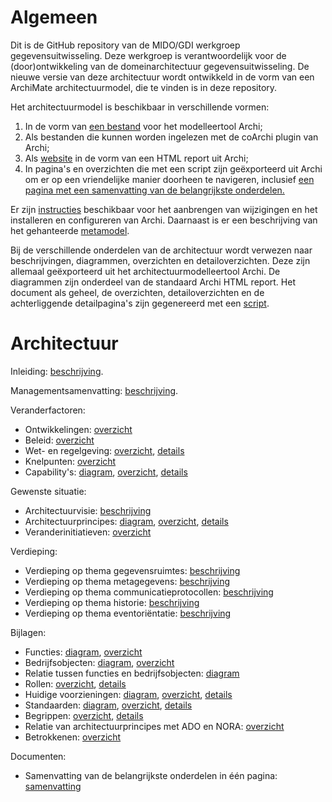 # Algemeen
Dit is de GitHub repository van de MIDO/GDI werkgroep gegevensuitwisseling. Deze werkgroep is verantwoordelijk voor de (door)ontwikkeling van de domeinarchitectuur gegevensuitwisseling. De nieuwe versie van deze architectuur wordt ontwikkeld in de vorm van een ArchiMate architectuurmodel, die te vinden is in deze repository.

Het architectuurmodel is beschikbaar in verschillende vormen:
1. In de vorm van <a href="gegevensuitwisseling.archimate">een bestand</a> voor het modelleertool Archi;
2. Als bestanden die kunnen worden ingelezen met de coArchi plugin van Archi;
3. Als <a href="https://minbzk.github.io/gdi-gegevensuitwisseling">website</a> in de vorm van een HTML report uit Archi;
4. In pagina's en overzichten die met een script zijn geëxporteerd uit Archi om er op een vriendelijke manier doorheen te navigeren, inclusief <a href="https://minbzk.github.io/gdi-gegevensuitwisseling/content/views/Domeinarchitectuur%20gegevensuitwisseling.html">een pagina met een samenvatting van de belangrijkste onderdelen.</a> 

Er zijn <a href="instructies.md">instructies</a> beschikbaar voor het aanbrengen van wijzigingen en het installeren en configureren van Archi. Daarnaast is er een beschrijving van het gehanteerde <a href="metamodel.md">metamodel</a>.

Bij de verschillende onderdelen van de architectuur wordt verwezen naar beschrijvingen, diagrammen, overzichten en detailoverzichten. Deze zijn allemaal geëxporteerd uit het architectuurmodelleertool Archi. De diagrammen zijn onderdeel van de standaard Archi HTML report. Het document als geheel, de overzichten, detailoverzichten en de achterliggende detailpagina's zijn gegenereerd met een <a href="scripts/export HTML.ajs">script</a>.

# Architectuur
Inleiding: <a href="https://minbzk.github.io/gdi-gegevensuitwisseling/content/elements/id-f763d8baeed7450a801180ca97a5e0bc.html">beschrijving</a>.

Managementsamenvatting: <a href="https://minbzk.github.io/gdi-gegevensuitwisseling/content/elements/id-5014e756442d4f4c8bb8f709bb046591.html">beschrijving</a>.

Veranderfactoren:
* Ontwikkelingen: <a href="https://minbzk.github.io/gdi-gegevensuitwisseling/content/views/ontwikkelingen.html">overzicht</a>
* Beleid: <a href="https://minbzk.github.io/gdi-gegevensuitwisseling/content/views/beleid.html">overzicht</a>
* Wet- en regelgeving: <a href="https://minbzk.github.io/gdi-gegevensuitwisseling/content/views/wetten.html">overzicht</a>, <a href="https://minbzk.github.io/gdi-gegevensuitwisseling/content/views/wettendetails.html">details</a> 
* Knelpunten: <a href="https://minbzk.github.io/gdi-gegevensuitwisseling/content/views/knelpunten.html">overzicht</a>
* Capability's: <a href="https://minbzk.github.io/gdi-gegevensuitwisseling/?view=id-c86dd5efc983469aa01d883e87689369">diagram</a>, <a href="https://minbzk.github.io/gdi-gegevensuitwisseling/content/views/capabilities.html">overzicht</a>, <a href="https://minbzk.github.io/gdi-gegevensuitwisseling/content/views/capabilitiesdetails.html">details</a>

Gewenste situatie:
* Architectuurvisie: <a href="https://minbzk.github.io/gdi-gegevensuitwisseling/content/elements/id-65626af39b714343abdc1b5e9d8bfb21.html">beschrijving</a>
* Architectuurprincipes: <a href="https://minbzk.github.io/gdi-gegevensuitwisseling/?view=id-4e701366fd844120b700c114068bc91e">diagram</a>, <a href="https://minbzk.github.io/gdi-gegevensuitwisseling/content/views/principes.html">overzicht</a>, <a href="https://minbzk.github.io/gdi-gegevensuitwisseling/content/views/principesdetails.html">details</a>
* Veranderinitiatieven: <a href="https://minbzk.github.io/gdi-gegevensuitwisseling/content/views/veranderinitiatieven.html">overzicht</a>

Verdieping:
* Verdieping op thema gegevensruimtes: <a href="https://minbzk.github.io/gdi-gegevensuitwisseling/content/elements/id-299bb657254f4aa3b7c2c356f6595dc8.html">beschrijving</a>
* Verdieping op thema metagegevens: <a href="https://minbzk.github.io/gdi-gegevensuitwisseling/content/elements/id-b7da2fb1fe314dbfb7d025d2f1a07035.html">beschrijving</a>
* Verdieping op thema communicatieprotocollen: <a href="https://minbzk.github.io/gdi-gegevensuitwisseling/content/elements/id-1d2d4327d948422eadfcd5208208ec3a.html">beschrijving</a>
* Verdieping op thema historie: <a href="https://minbzk.github.io/gdi-gegevensuitwisseling/content/elements/id-dcfbaf9541ce478aa0eb2bac5e9fb2dd.html">beschrijving</a>
* Verdieping op thema eventoriëntatie: <a href="https://minbzk.github.io/gdi-gegevensuitwisseling/content/elements/id-070bf0b5f6884999a5b5b742c8ee6ce5.html">beschrijving</a>

Bijlagen:
* Functies: <a href="https://minbzk.github.io/gdi-gegevensuitwisseling/?view=id-6b14d70bd65443bfbf08cd9326376898">diagram</a>, <a href="https://minbzk.github.io/gdi-gegevensuitwisseling/content/views/bedrijfsfuncties.html">overzicht</a>
* Bedrijfsobjecten: <a href="https://minbzk.github.io/gdi-gegevensuitwisseling/?view=id-efc531031d114860a309f6eeacdad289">diagram</a>, <a href="https://minbzk.github.io/gdi-gegevensuitwisseling/content/views/bedrijfsobjecten.html">overzicht</a>
* Relatie tussen functies en bedrijfsobjecten: <a href="https://minbzk.github.io/gdi-gegevensuitwisseling/?view=id-b6f068818d264742b80c8f4f5278aca0">diagram</a>
* Rollen: <a href="https://minbzk.github.io/gdi-gegevensuitwisseling/content/views/rollen.html">overzicht</a>, <a href="https://minbzk.github.io/gdi-gegevensuitwisseling/content/views/rollendetails.html">details</a>
* Huidige voorzieningen: <a href="https://minbzk.github.io/gdi-gegevensuitwisseling/?view=id-44e956451b5947e08070f8c2edca5bf3">diagram</a>, <a href="https://minbzk.github.io/gdi-gegevensuitwisseling/content/views/huidige%20voorzieningen.html">overzicht</a>, <a href="https://minbzk.github.io/gdi-gegevensuitwisseling/content/views/huidige%20voorzieningendetails.html">details</a>
* Standaarden: <a href="https://minbzk.github.io/gdi-gegevensuitwisseling/?view=id-5df0c1360768493aa966c16f7dbfd414">diagram</a>, <a href="https://minbzk.github.io/gdi-gegevensuitwisseling/content/views/standaarden.html">overzicht</a>, <a href="https://minbzk.github.io/gdi-gegevensuitwisseling/content/views/standaardendetails.html">details</a>
* Begrippen: <a href="https://minbzk.github.io/gdi-gegevensuitwisseling/content/views/begrippen.html">overzicht</a>, <a href="https://minbzk.github.io/gdi-gegevensuitwisseling/content/views/begrippendetails.html">details</a>
* Relatie van architectuurprincipes met ADO en NORA: <a href="https://minbzk.github.io/gdi-gegevensuitwisseling/content/elements/id-98a74bf2a0b444ebba06ffda16362eb8.html">overzicht</a>
* Betrokkenen: <a href="https://minbzk.github.io/gdi-gegevensuitwisseling/content/elements/id-91d34b07a4114b9d8d8bb4689231fc3d.html">overzicht</a>

Documenten:
* Samenvatting van de belangrijkste onderdelen in één pagina: <a href="https://minbzk.github.io/gdi-gegevensuitwisseling/content/views/Domeinarchitectuur%20gegevensuitwisseling.html">samenvatting</a>
